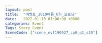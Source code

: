 ```yaml
---
layout: post
title:  "이벤트_2019여름_0화_오프닝"
date:   2022-01-13 07:00:00 +0000
categories: Event
Tags: Story Event
SceneCode: ["scene_evt190627_cp0_q1_s10"]
---
```


